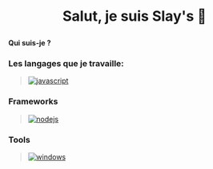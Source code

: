 # <p align="center">Salut, je suis Slay's 👋</p>

__<h4>Qui suis-je ?</h4>__

### Les langages que je travaille:
> [![javascript](https://img.shields.io/badge/JavaScript-323330?style=for-the-badge&logo=javascript&logoColor=F7DF1E)](https://www.javascript.com)

> 
### Frameworks
> [![nodejs](https://img.shields.io/badge/Node.js-43853D?style=for-the-badge&logo=node.js&logoColor=white)](https://nodejs.org)
>
### Tools
> [![windows](https://img.shields.io/badge/Windows_10-0078D6?style=for-the-badge&logo=windows&logoColor=white)](https://www.microsoft.com/en-us/windows)
